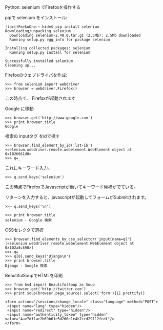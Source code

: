 Python: selenium でFirefoxを操作する

pipで selenium をインストール:

    (tact)PeekoOne:~ hide$ pip install selenium
    Downloading/unpacking selenium
      Downloading selenium-2.40.0.tar.gz (2.5Mb): 2.5Mb downloaded
      Running setup.py egg_info for package selenium
        
    Installing collected packages: selenium
      Running setup.py install for selenium
        
    Successfully installed selenium
    Cleaning up...
    
Firefoxのウェブドライバを作成:  

    >>> from selenium import webdriver
    >>> browser = webdriver.Firefox()
    
この時点で、 Firefoxが起動されます
    
Google に移動

    >>> browser.get('http://www.google.com')
    >>> print browser.title
    Google
    
検索の inputタグ をidで探す

    >>> browser.find_element_by_id('lst-ib')
    <selenium.webdriver.remote.webelement.WebElement object at 0x1026661d0>
    >>> q=_

    
これにキーワード入力。

    >>> q.send_keys('selenium')

この時点でFirefoxでJavascriptが動いてキーワード候補がでている。
    
リターンを入力すると、javascriptが起動してフォームがSubmitされます。

    >>> q.send_keys('\n')
    
    >>> print browser.title
    selenium - Google 検索
    
    
CSSセレクタで選択
    
    >>> browser.find_elements_by_css_selector('input[name=q]')
    [<selenium.webdriver.remote.webelement.WebElement object at 0x102a8c890>]
    >>> q=_
    >>> q[0].send_keys('Django\n')
    >>> print browser.title
    Django - Google 検索
    

BeautifulSoupでHTMLを印刷

	>>> from bs4 import BeautifulSoup as Soup
	>>> browser.get('http://twitter.com')
	>>> print Soup(browser.page_source).select('form')[1].prettify()

	<form action="/sessions/change_locale" class="language" method="POST">
	 <input name="lang" type="hidden"/>
	 <input name="redirect" type="hidden"/>
	 <input name="authenticity_token" type="hidden" value="4ae7df1ac2b69b61e5d260c1e4b7ccd29112fcdf"/>
	</form>
